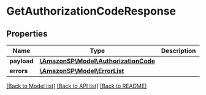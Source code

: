 # GetAuthorizationCodeResponse

## Properties
Name | Type | Description | Notes
------------ | ------------- | ------------- | -------------
**payload** | [**\AmazonSP\Model\AuthorizationCode**](AuthorizationCode.md) |  | [optional] 
**errors** | [**\AmazonSP\Model\ErrorList**](ErrorList.md) |  | [optional] 

[[Back to Model list]](../../README.md#documentation-for-models) [[Back to API list]](../../README.md#documentation-for-api-endpoints) [[Back to README]](../../README.md)

